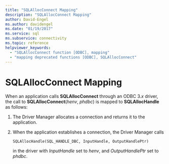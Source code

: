 ```yaml
---
title: "SQLAllocConnect Mapping"
description: "SQLAllocConnect Mapping"
author: David-Engel
ms.author: davidengel
ms.date: "01/19/2017"
ms.service: sql
ms.subservice: connectivity
ms.topic: reference
helpviewer_keywords:
  - "SQLAllocConnect function [ODBC], mapping"
  - "mapping deprecated functions [ODBC], SQLAllocConnect"
---
```

# SQLAllocConnect Mapping
When an application calls **SQLAllocConnect** through an ODBC 3.*x* driver, the call to **SQLAllocConnect**(*henv*, *phdbc*) is mapped to **SQLAllocHandle** as follows:  
  
1.  The Driver Manager allocates a connection and returns it to the application.  
  
2.  When the application establishes a connection, the Driver Manager calls  
  
    ```  
    SQLAllocHandle(SQL_HANDLE_DBC, InputHandle, OutputHandlePtr)  
    ```  
  
     in the driver with *InputHandle* set to *henv*, and *OutputHandlePtr* set to *phdbc*.

